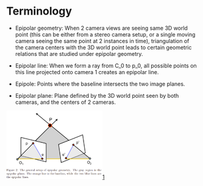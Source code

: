 # Terminology
- Epipolar geometry: When 2 camera views are seeing same 3D world point (this can be either from a stereo camera setup, or a single moving camera seeing the same point at 2 instances in time), triangulation of the camera centers with the 3D world point leads to certain geometric relations that are studied under epipolar geometry.

- Epipolar line: When we form a ray from C_0 to p_0, all possible points on this line projected onto camera 1 creates an epipolar line.

- Epipole: Points where the baseline intersects the two image planes.

- Epipolar plane: Plane defined by the 3D world point seen by both cameras, and the centers of 2 cameras.

<img src="https://raw.githubusercontent.com/goksanisil23/lazy_minimal_robotics/main/VisualOdometry/sparse/resources/epipolar_line.png" width=50% height=50%>[1]





[1]: https://web.stanford.edu/class/cs231a/course_notes/03-epipolar-geometry.pdf